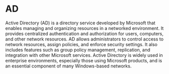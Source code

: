 # AD

Active Directory (AD) is a directory service developed by Microsoft that enables managing and organizing resources in a networked environment. It provides centralized authentication and authorization for users, computers, and other network resources. AD allows administrators to control access to network resources, assign policies, and enforce security settings. It also includes features such as group policy management, replication, and integration with other Microsoft services. Active Directory is widely used in enterprise environments, especially those using Microsoft products, and is an essential component of many Windows-based networks.
